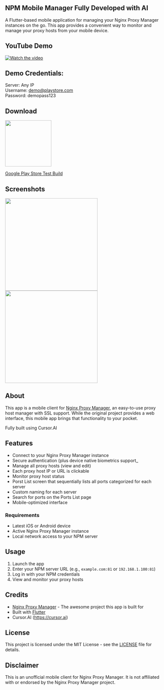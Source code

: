 ## NPM Mobile Manager Fully Developed with AI

A Flutter-based mobile application for managing your Nginx Proxy Manager instances on the go. This app provides a convenient way to monitor and manage your proxy hosts from your mobile device.

## YouTube Demo

[![Watch the video](https://img.shields.io/badge/Watch%20the%20video-YouTube-red)](https://www.youtube.com/shorts/zxFZrzZiYwc)

## Demo Credentials:
Server: Any IP  
Username: demo@playstore.com  
Password: demopass123  

## Download

<a href="https://apps.apple.com/us/app/nginix-mobile-dashboard/id6740245899"><img src="https://github.com/user-attachments/assets/c9eaeb16-5333-43f8-a619-3384293be7d6" width="150"></a>

[Google Play Store Test Build](https://docs.google.com/forms/d/11vgZdFv8GzAsqptp7Gh6UmeASBBRS7i01jAzZsoF9_0/) 

## Screenshots

<img src="https://github.com/user-attachments/assets/881eb329-66e7-48ee-ba6c-99c9c6a28fc9" width="300" >

<img src="https://github.com/user-attachments/assets/92f9988c-c497-4e11-a038-1dc64c7bb4f0" width="300" >

## About

This app is a mobile client for [Nginx Proxy Manager](https://github.com/NginxProxyManager/nginx-proxy-manager), an easy-to-use proxy host manager with SSL support. While the original project provides a web interface, this mobile app brings that functionality to your pocket.

Fully built using Cursor.AI

## Features

- Connect to your Nginx Proxy Manager instance
- Secure authentication (plus device native biometrics support_
- Manage all proxy hosts (view and edit)
- Each proxy host IP or URL is clickable
- Monitor proxy host status
- Porst List screen that sequentially lists all ports categorized for each server
- Custom naming for each server
- Search for ports on the Ports List page
- Mobile-optimized interface

### Requirements

- Latest iOS or Android device
- Active Nginx Proxy Manager instance
- Local network access to your NPM server

## Usage

1. Launch the app
2. Enter your NPM server URL (e.g., `example.com:81` or `192.168.1.100:81`)
3. Log in with your NPM credentials
4. View and monitor your proxy hosts

## Credits

- [Nginx Proxy Manager](https://github.com/NginxProxyManager/nginx-proxy-manager) - The awesome project this app is built for
- Built with [Flutter](https://flutter.dev)
- Cursor.AI (https://cursor.ai)

## License

This project is licensed under the MIT License - see the [LICENSE](LICENSE) file for details.

## Disclaimer

This is an unofficial mobile client for Nginx Proxy Manager. It is not affiliated with or endorsed by the Nginx Proxy Manager project.
